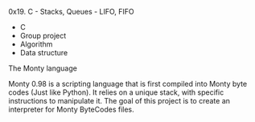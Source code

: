 0x19. C - Stacks, Queues - LIFO, FIFO

* C
* Group project
* Algorithm
* Data structure

The Monty language

Monty 0.98 is a scripting language that is first compiled into Monty byte codes (Just like Python). It relies on a unique stack, with specific instructions to manipulate it. The goal of this project is to create an interpreter for Monty ByteCodes files.